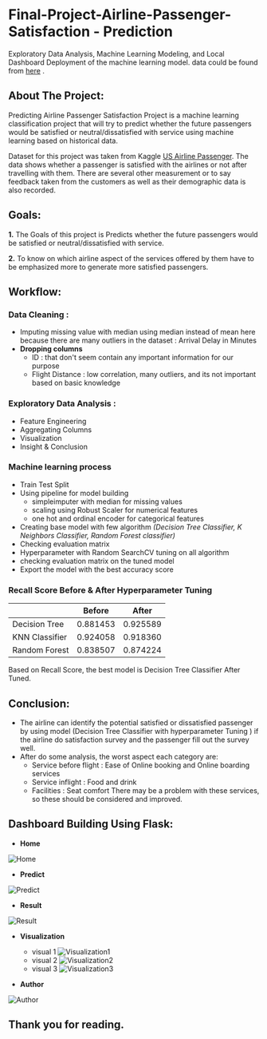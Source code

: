 # **Final-Project-Airline-Passenger-Satisfaction - Prediction**
Exploratory Data Analysis, Machine Learning Modeling, and Local Dashboard Deployment of the machine learning model. data could be found from [here](https://www.kaggle.com/johndddddd/customer-satisfaction) .


## **About The Project:** 

Predicting Airline Passenger Satisfaction Project is a machine learning classification project that will try to predict whether the future passengers would be satisfied or neutral/dissatisfied with service using machine learning based on historical data.

Dataset for this project was taken from Kaggle [US Airline Passenger](https://www.kaggle.com/johndddddd/customer-satisfaction). The data shows whether a passenger is satisfied with the airlines or not after travelling with them. There are several other measurement or to say feedback taken from the customers as well as their demographic data is also recorded.


## **Goals:**

**1.** The Goals of this project is Predicts whether the future passengers would be satisfied or neutral/dissatisfied with service. 

**2.** To know on which airline aspect of the services offered by them have to be emphasized more to generate more satisfied passengers.


## **Workflow:**

### **Data Cleaning :** 
  - Imputing missing value with median using median instead of mean here because there are many outliers in the dataset : Arrival Delay in Minutes
  - **Dropping columns** 
    - ID : that don't seem contain any important information for our purpose
    - Flight Distance :  low correlation, many outliers, and its not important based on basic knowledge
      
 ### **Exploratory Data Analysis :** 
  - Feature Engineering 
  - Aggregating Columns
  - Visualization
  - Insight & Conclusion
  
 ### **Machine learning process**
  - Train Test Split
  - Using pipeline for model building 
    - simpleimputer with median for missing values
    - scaling using Robust Scaler for numerical features
    - one hot and ordinal encoder for categorical features
  - Creating base model with few algorithm *(Decision Tree Classifier, K Neighbors Classifier, Random Forest classifier)*
  - Checking evaluation matrix
  - Hyperparameter with Random SearchCV tuning on all algorithm
  - checking evaluation matrix on the tuned model
  - Export the model with the best accuracy score

 ### **Recall Score Before & After Hyperparameter Tuning**

  |           |  Before  | After |
  |:-|:-:|:-:|
  | Decision Tree | 0.881453 | 0.925589 |
  | KNN Classifier | 0.924058 | 0.918360|
  | Random Forest | 0.838507 | 0.874224 |
    

  Based on Recall Score, the best model is Decision Tree Classifier After Tuned.

## **Conclusion:**
- The airline can identify the potential satisfied or dissatisfied passenger by using model (Decision Tree Classifier with hyperparameter Tuning ) if the airline do satisfaction survey and the passenger fill out the survey well.
- After do some analysis, the worst aspect each category are:
  - Service before flight : Ease of Online booking and Online boarding services
  - Service inflight : Food and drink
  - Facilities : Seat comfort
There may be a problem with these services, so these should be considered and improved.



## **Dashboard Building Using Flask:**

- **Home**

![Home](/Dashboard/resultdash/1_dashboard.png)

- **Predict**

![Predict](/Dashboard/resultdash/2_predict.png)

- **Result**

![Result](/Dashboard/resultdash/3_result.png)

- **Visualization**
  - visual 1
![Visualization1](/Dashboard/resultdash/4a_visual.png)
  - visual 2
![Visualization2](/Dashboard/resultdash/4b_visual.png)
  - visual 3
![Visualization3](/Dashboard/resultdash/4c_visual.png)
  
- **Author**

![Author](/Dashboard/resultdash/5_author.png)

## **Thank you for reading.**



